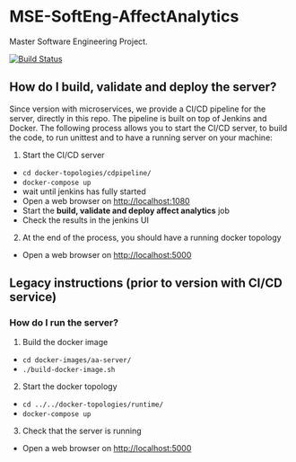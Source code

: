 # MSE-SoftEng-AffectAnalytics

Master Software Engineering Project.

[![Build Status](https://travis-ci.org/jonathandreyer/MSE-SoftEng-AffectAnalytics.svg?branch=dev-microservices)](https://travis-ci.org/jonathandreyer/MSE-SoftEng-AffectAnalytics)

## How do I build, validate and deploy the server?

Since version with microservices, we provide a CI/CD pipeline for the server, directly in this repo. The pipeline is built on top of Jenkins and Docker. The following process allows you to start the CI/CD server, to build the code, to run unittest and to have a running server on your machine:

1. Start the CI/CD server
  * `cd docker-topologies/cdpipeline/`
  * `docker-compose up`
  * wait until jenkins has fully started
  * Open a web browser on [http://localhost:1080](http://localhost:1080)
  * Start the **build, validate and deploy affect analytics** job
  * Check the results in the jenkins UI
2. At the end of the process, you should have a running docker topology
  * Open a web browser on [http://localhost:5000](http://localhost:5000)

## Legacy instructions (prior to version with CI/CD service)

### How do I run the server?

1. Build the docker image
  * `cd docker-images/aa-server/`
  * `./build-docker-image.sh`
2. Start the docker topology
  * `cd ../../docker-topologies/runtime/`
  * `docker-compose up`
3. Check that the server is running
  * Open a web browser on [http://localhost:5000](http://localhost:5000)
